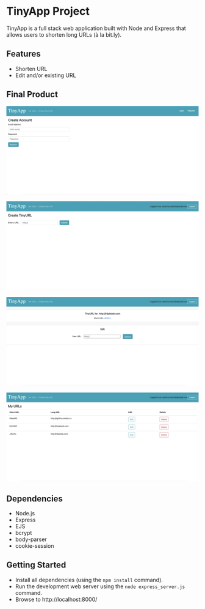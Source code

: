 # TinyApp Project

TinyApp is a full stack web application built with Node and Express that allows users to shorten long URLs (à la bit.ly).

## Features
- Shorten URL
- Edit and/or existing URL


## Final Product

!["Registration page"](https://github.com/astarinamaulida/tinyapp/blob/master/docs/create-account.png)

!["Creating new TinyURL"](https://github.com/astarinamaulida/tinyapp/blob/master/docs/create-new-TinyURL.png)

!["TinyURL link and update"](https://github.com/astarinamaulida/tinyapp/blob/master/docs/TinyURL-link.png)

!["Lists of created TinyURLs"](https://github.com/astarinamaulida/tinyapp/blob/master/docs/my-URLs.png)

## Dependencies

- Node.js
- Express
- EJS
- bcrypt
- body-parser
- cookie-session

## Getting Started

- Install all dependencies (using the `npm install` command).
- Run the development web server using the `node express_server.js` command.
- Browse to http://localhost:8000/